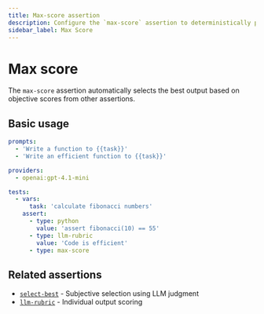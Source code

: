 ```yaml
---
title: Max-score assertion
description: Configure the `max-score` assertion to deterministically pick the highest-scoring output based on other assertions' scores.
sidebar_label: Max Score
---
```


# Max score

The `max-score` assertion automatically selects the best output based on objective scores from other assertions.

## Basic usage

```yaml
prompts:
  - 'Write a function to {{task}}'
  - 'Write an efficient function to {{task}}'

providers:
  - openai:gpt-4.1-mini

tests:
  - vars:
      task: 'calculate fibonacci numbers'
    assert:
      - type: python
        value: 'assert fibonacci(10) == 55'
      - type: llm-rubric
        value: 'Code is efficient'
      - type: max-score
```

## Related assertions

- [`select-best`](/docs/configuration/expected-outputs/model-graded/select-best) - Subjective selection using LLM judgment
- [`llm-rubric`](/docs/configuration/expected-outputs/model-graded/llm-rubric) - Individual output scoring
